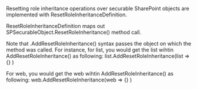 Resetting role inheritance operations over securable SharePoint objects are implemented with ResetRoleInheritanceDefinition. 

ResetRoleInheritanceDefinition maps out SPSecurableObject.ResetRoleInheritance() method call. 

Note that .AddResetRoleInheritance() syntax passes the object on which the method was called.
For instance, for list, you would get the list wihtin AddResetRoleInheritance() as following:
list.AddResetRoleInheritance(list => {} )

For web, you would get the web wihtin AddResetRoleInheritance() as following:
web.AddResetRoleInheritance(web => {} )